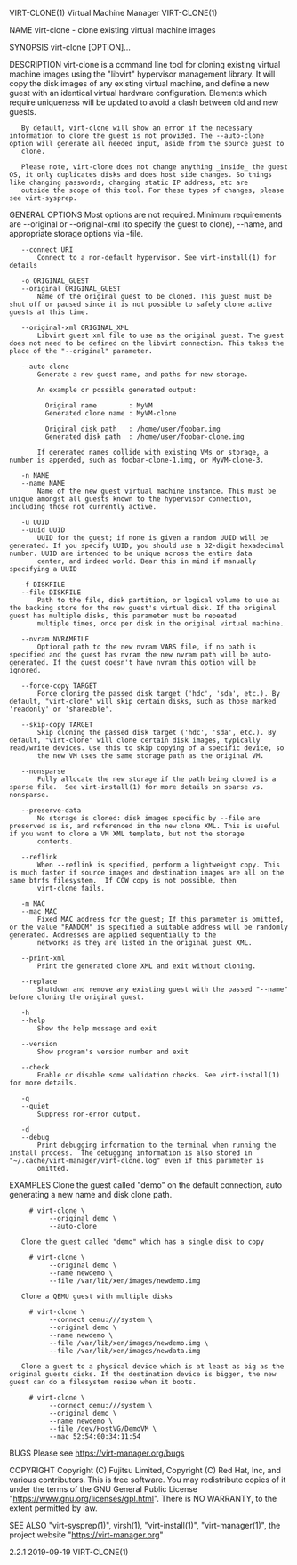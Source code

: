 VIRT-CLONE(1)                                                                              Virtual Machine Manager                                                                              VIRT-CLONE(1)

NAME
       virt-clone - clone existing virtual machine images

SYNOPSIS
       virt-clone [OPTION]...

DESCRIPTION
       virt-clone is a command line tool for cloning existing virtual machine images using the "libvirt" hypervisor management library. It will copy the disk images of any existing virtual machine, and
       define a new guest with an identical virtual hardware configuration. Elements which require uniqueness will be updated to avoid a clash between old and new guests.

       By default, virt-clone will show an error if the necessary information to clone the guest is not provided. The --auto-clone option will generate all needed input, aside from the source guest to
       clone.

       Please note, virt-clone does not change anything _inside_ the guest OS, it only duplicates disks and does host side changes. So things like changing passwords, changing static IP address, etc are
       outside the scope of this tool. For these types of changes, please see virt-sysprep.

GENERAL OPTIONS
       Most options are not required. Minimum requirements are --original or --original-xml (to specify the guest to clone), --name, and appropriate storage options via -file.

       --connect URI
           Connect to a non-default hypervisor. See virt-install(1) for details

       -o ORIGINAL_GUEST
       --original ORIGINAL_GUEST
           Name of the original guest to be cloned. This guest must be shut off or paused since it is not possible to safely clone active guests at this time.

       --original-xml ORIGINAL_XML
           Libvirt guest xml file to use as the original guest. The guest does not need to be defined on the libvirt connection. This takes the place of the "--original" parameter.

       --auto-clone
           Generate a new guest name, and paths for new storage.

           An example or possible generated output:

             Original name        : MyVM
             Generated clone name : MyVM-clone

             Original disk path   : /home/user/foobar.img
             Generated disk path  : /home/user/foobar-clone.img

           If generated names collide with existing VMs or storage, a number is appended, such as foobar-clone-1.img, or MyVM-clone-3.

       -n NAME
       --name NAME
           Name of the new guest virtual machine instance. This must be unique amongst all guests known to the hypervisor connection, including those not currently active.

       -u UUID
       --uuid UUID
           UUID for the guest; if none is given a random UUID will be generated. If you specify UUID, you should use a 32-digit hexadecimal number. UUID are intended to be unique across the entire data
           center, and indeed world. Bear this in mind if manually specifying a UUID

       -f DISKFILE
       --file DISKFILE
           Path to the file, disk partition, or logical volume to use as the backing store for the new guest's virtual disk. If the original guest has multiple disks, this parameter must be repeated
           multiple times, once per disk in the original virtual machine.

       --nvram NVRAMFILE
           Optional path to the new nvram VARS file, if no path is specified and the guest has nvram the new nvram path will be auto-generated. If the guest doesn't have nvram this option will be ignored.

       --force-copy TARGET
           Force cloning the passed disk target ('hdc', 'sda', etc.). By default, "virt-clone" will skip certain disks, such as those marked 'readonly' or 'shareable'.

       --skip-copy TARGET
           Skip cloning the passed disk target ('hdc', 'sda', etc.). By default, "virt-clone" will clone certain disk images, typically read/write devices. Use this to skip copying of a specific device, so
           the new VM uses the same storage path as the original VM.

       --nonsparse
           Fully allocate the new storage if the path being cloned is a sparse file.  See virt-install(1) for more details on sparse vs. nonsparse.

       --preserve-data
           No storage is cloned: disk images specific by --file are preserved as is, and referenced in the new clone XML. This is useful if you want to clone a VM XML template, but not the storage
           contents.

       --reflink
           When --reflink is specified, perform a lightweight copy. This is much faster if source images and destination images are all on the same btrfs filesystem.  If COW copy is not possible, then
           virt-clone fails.

       -m MAC
       --mac MAC
           Fixed MAC address for the guest; If this parameter is omitted, or the value "RANDOM" is specified a suitable address will be randomly generated. Addresses are applied sequentially to the
           networks as they are listed in the original guest XML.

       --print-xml
           Print the generated clone XML and exit without cloning.

       --replace
           Shutdown and remove any existing guest with the passed "--name" before cloning the original guest.

       -h
       --help
           Show the help message and exit

       --version
           Show program's version number and exit

       --check
           Enable or disable some validation checks. See virt-install(1) for more details.

       -q
       --quiet
           Suppress non-error output.

       -d
       --debug
           Print debugging information to the terminal when running the install process.  The debugging information is also stored in "~/.cache/virt-manager/virt-clone.log" even if this parameter is
           omitted.

EXAMPLES
       Clone the guest called "demo" on the default connection, auto generating a new name and disk clone path.

         # virt-clone \
              --original demo \
              --auto-clone

       Clone the guest called "demo" which has a single disk to copy

         # virt-clone \
              --original demo \
              --name newdemo \
              --file /var/lib/xen/images/newdemo.img

       Clone a QEMU guest with multiple disks

         # virt-clone \
              --connect qemu:///system \
              --original demo \
              --name newdemo \
              --file /var/lib/xen/images/newdemo.img \
              --file /var/lib/xen/images/newdata.img

       Clone a guest to a physical device which is at least as big as the original guests disks. If the destination device is bigger, the new guest can do a filesystem resize when it boots.

         # virt-clone \
              --connect qemu:///system \
              --original demo \
              --name newdemo \
              --file /dev/HostVG/DemoVM \
              --mac 52:54:00:34:11:54

BUGS
       Please see <https://virt-manager.org/bugs>

COPYRIGHT
       Copyright (C) Fujitsu Limited, Copyright (C) Red Hat, Inc, and various contributors.  This is free software. You may redistribute copies of it under the terms of the GNU General Public License
       "https://www.gnu.org/licenses/gpl.html".  There is NO WARRANTY, to the extent permitted by law.

SEE ALSO
       "virt-sysprep(1)", virsh(1), "virt-install(1)", "virt-manager(1)", the project website "https://virt-manager.org"

2.2.1                                                                                             2019-09-19                                                                                    VIRT-CLONE(1)
